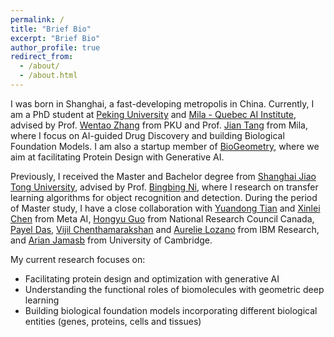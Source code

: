 ```yaml
---
permalink: /
title: "Brief Bio"
excerpt: "Brief Bio"
author_profile: true
redirect_from: 
  - /about/
  - /about.html
---
```


I was born in Shanghai, a fast-developing metropolis in China. 
Currently, I am a PhD student at [Peking University](https://english.pku.edu.cn/) and [Mila - Quebec AI Institute](https://mila.quebec/en/),
advised by Prof. [Wentao Zhang](https://zwt233.github.io/) from PKU and Prof. [Jian Tang](https://jian-tang.com/) from Mila, 
where I focus on AI-guided Drug Discovery and building Biological Foundation Models. 
I am also a startup member of [BioGeometry](https://www.biogeom.com/), where we aim at facilitating Protein Design with Generative AI. 

[//]: # (In Summer 2022, I am lucky to work closely with [Yuandong Tian]&#40;https://yuandong-tian.com/&#41; and [Xinlei Chen]&#40;https://xinleic.xyz/&#41; from Meta AI on multi-relational data modeling.)
Previously, I received the Master and Bachelor degree from [Shanghai Jiao Tong University](http://en.sjtu.edu.cn/), advised by Prof. [Bingbing Ni](https://scholar.google.com/citations?hl=zh-CN&user=eUbmKwYAAAAJ), where I research on transfer learning algorithms for object recognition and detection. 
During the period of Master study, I have a close collaboration with [Yuandong Tian](https://yuandong-tian.com/) and [Xinlei Chen](https://xinleic.xyz/) from Meta AI, [Hongyu Guo](http://www.site.uottawa.ca/~hguo028/mainpage.htm) from National Research Council Canada, 
[Payel Das](https://scholar.google.com/citations?user=1vs31MgAAAAJ&hl=en), [Vijil Chenthamarakshan](https://scholar.google.com/citations?user=g9hboJ0AAAAJ&hl=en) and [Aurelie Lozano](https://scholar.google.com/citations?user=4wTGaDsAAAAJ&hl=en) from IBM Research, and [Arian Jamasb](http://jamasb.io/) from University of Cambridge.

My current research focuses on:

- Facilitating protein design and optimization with generative AI
- Understanding the functional roles of biomolecules with geometric deep learning
- Building biological foundation models incorporating different biological entities (genes, proteins, cells and tissues)
